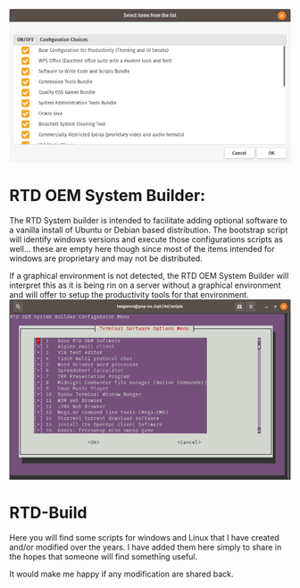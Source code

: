 ![RTD Builder Screenshot](Media_files/Scr8.png?raw=true "Executing the Script")

# RTD OEM System Builder: 
The RTD System builder is intended to facilitate adding optional software to a vanilla install of Ubuntu or Debian based distribution. The bootstrap script will identify windows versions and execute those configurations scripts as well... these are empty here though since most of the items intended for windows are proprietary and may not be distributed. 

If a graphical environment is not detected, the RTD OEM System Builder will interpret this as it is being rin on a server without a graphical environment and will offer to setup the productivity tools for that environment. 
![RTD Builder Screenshot 2](Media_files/Scr-13-43-45.png?raw=true "Executing the Script")


# RTD-Build

Here you will find some scripts for windows and Linux that I have created and/or modified over the years. I have added them here simply to share in the hopes that someone will find something useful. 

It would make me happy if any modification are shared back. 

